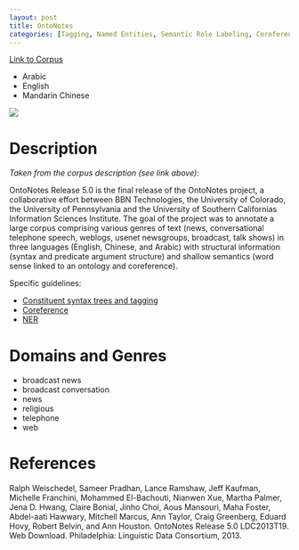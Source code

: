 ```yaml
---
layout: post
title: OntoNotes
categories: [Tagging, Named Entities, Semantic Role Labeling, Coreference, Syntax, Constituents]
---
```


<!--- Main URL: add exactly one link here, replacing only the URL --->
[Link to Corpus](https://catalog.ldc.upenn.edu/LDC2013T19)

<!--- Languages -->
* Arabic
* English
* Mandarin Chinese

<!-- Teaser image, delete next line if none -->
![](2022-02-17-ontonotes.png)

<!-- Description -->
# Description
*Taken from the corpus description (see link above):*

OntoNotes Release 5.0 is the final release of the OntoNotes project, a collaborative effort between BBN Technologies, the University of Colorado, the University of Pennsylvania and the University of Southern Californias Information Sciences Institute. The goal of the project was to annotate a large corpus comprising various genres of text (news, conversational telephone speech, weblogs, usenet newsgroups, broadcast, talk shows) in three languages (English, Chinese, and Arabic) with structural information (syntax and predicate argument structure) and shallow semantics (word sense linked to an ontology and coreference).

Specific guidelines:
  * [Constituent syntax trees and tagging](https://cemantix.org/ontonotes/documents/guidelines/treebank/english-translation-treebank-guidelines.pdf)
  * [Coreference](https://www.ldc.upenn.edu/sites/www.ldc.upenn.edu/files/english-coreference-guidelines.pdf)
  * [NER]()
  
<!-- Domains and Genres -->
# Domains and Genres
* broadcast news
* broadcast conversation
* news
* religious
* telephone
* web

<!-- Any further references, links etc. -->
# References
Ralph Weischedel, Sameer Pradhan, Lance Ramshaw, Jeff Kaufman, Michelle Franchini, Mohammed El-Bachouti, Nianwen Xue, Martha Palmer, Jena D. Hwang, Claire Bonial, Jinho Choi, Aous Mansouri, Maha Foster, Abdel-aati Hawwary, Mitchell Marcus, Ann Taylor, Craig Greenberg, Eduard Hovy, Robert Belvin, and Ann Houston. OntoNotes Release 5.0 LDC2013T19. Web Download. Philadelphia: Linguistic Data Consortium, 2013.



